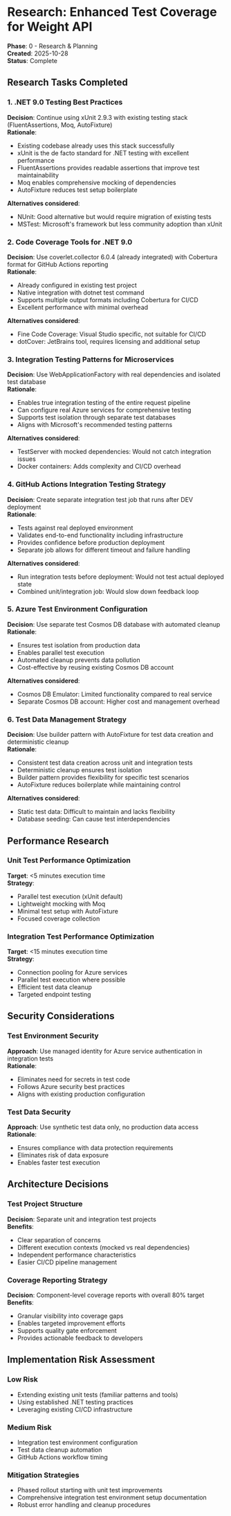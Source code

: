 # Research: Enhanced Test Coverage for Weight API

**Phase**: 0 - Research & Planning  
**Created**: 2025-10-28  
**Status**: Complete

## Research Tasks Completed

### 1. .NET 9.0 Testing Best Practices

**Decision**: Continue using xUnit 2.9.3 with existing testing stack (FluentAssertions, Moq, AutoFixture)  
**Rationale**: 
- Existing codebase already uses this stack successfully
- xUnit is the de facto standard for .NET testing with excellent performance
- FluentAssertions provides readable assertions that improve test maintainability
- Moq enables comprehensive mocking of dependencies
- AutoFixture reduces test setup boilerplate

**Alternatives considered**: 
- NUnit: Good alternative but would require migration of existing tests
- MSTest: Microsoft's framework but less community adoption than xUnit

### 2. Code Coverage Tools for .NET 9.0

**Decision**: Use coverlet.collector 6.0.4 (already integrated) with Cobertura format for GitHub Actions reporting  
**Rationale**:
- Already configured in existing test project
- Native integration with dotnet test command
- Supports multiple output formats including Cobertura for CI/CD
- Excellent performance with minimal overhead

**Alternatives considered**:
- Fine Code Coverage: Visual Studio specific, not suitable for CI/CD
- dotCover: JetBrains tool, requires licensing and additional setup

### 3. Integration Testing Patterns for Microservices

**Decision**: Use WebApplicationFactory<Program> with real dependencies and isolated test database  
**Rationale**:
- Enables true integration testing of the entire request pipeline
- Can configure real Azure services for comprehensive testing
- Supports test isolation through separate test databases
- Aligns with Microsoft's recommended testing patterns

**Alternatives considered**:
- TestServer with mocked dependencies: Would not catch integration issues
- Docker containers: Adds complexity and CI/CD overhead

### 4. GitHub Actions Integration Testing Strategy

**Decision**: Create separate integration test job that runs after DEV deployment  
**Rationale**:
- Tests against real deployed environment
- Validates end-to-end functionality including infrastructure
- Provides confidence before production deployment
- Separate job allows for different timeout and failure handling

**Alternatives considered**:
- Run integration tests before deployment: Would not test actual deployed state
- Combined unit/integration job: Would slow down feedback loop

### 5. Azure Test Environment Configuration

**Decision**: Use separate test Cosmos DB database with automated cleanup  
**Rationale**:
- Ensures test isolation from production data
- Enables parallel test execution
- Automated cleanup prevents data pollution
- Cost-effective by reusing existing Cosmos DB account

**Alternatives considered**:
- Cosmos DB Emulator: Limited functionality compared to real service
- Separate Cosmos DB account: Higher cost and management overhead

### 6. Test Data Management Strategy

**Decision**: Use builder pattern with AutoFixture for test data creation and deterministic cleanup  
**Rationale**:
- Consistent test data creation across unit and integration tests
- Deterministic cleanup ensures test isolation
- Builder pattern provides flexibility for specific test scenarios
- AutoFixture reduces boilerplate while maintaining control

**Alternatives considered**:
- Static test data: Difficult to maintain and lacks flexibility
- Database seeding: Can cause test interdependencies

## Performance Research

### Unit Test Performance Optimization

**Target**: <5 minutes execution time  
**Strategy**: 
- Parallel test execution (xUnit default)
- Lightweight mocking with Moq
- Minimal test setup with AutoFixture
- Focused coverage collection

### Integration Test Performance Optimization

**Target**: <15 minutes execution time  
**Strategy**:
- Connection pooling for Azure services
- Parallel test execution where possible
- Efficient test data cleanup
- Targeted endpoint testing

## Security Considerations

### Test Environment Security

**Approach**: Use managed identity for Azure service authentication in integration tests  
**Rationale**:
- Eliminates need for secrets in test code
- Follows Azure security best practices
- Aligns with existing production configuration

### Test Data Security

**Approach**: Use synthetic test data only, no production data access  
**Rationale**:
- Ensures compliance with data protection requirements
- Eliminates risk of data exposure
- Enables faster test execution

## Architecture Decisions

### Test Project Structure

**Decision**: Separate unit and integration test projects  
**Benefits**:
- Clear separation of concerns
- Different execution contexts (mocked vs real dependencies)
- Independent performance characteristics
- Easier CI/CD pipeline management

### Coverage Reporting Strategy

**Decision**: Component-level coverage reports with overall 80% target  
**Benefits**:
- Granular visibility into coverage gaps
- Enables targeted improvement efforts
- Supports quality gate enforcement
- Provides actionable feedback to developers

## Implementation Risk Assessment

### Low Risk
- Extending existing unit tests (familiar patterns and tools)
- Using established .NET testing practices
- Leveraging existing CI/CD infrastructure

### Medium Risk
- Integration test environment configuration
- Test data cleanup automation
- GitHub Actions workflow timing

### Mitigation Strategies
- Phased rollout starting with unit test improvements
- Comprehensive integration test environment setup documentation
- Robust error handling and cleanup procedures